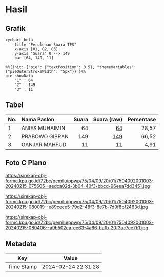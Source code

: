 # Hasil

## Grafik

```mermaid
xychart-beta
    title "Perolehan Suara TPS"
    x-axis [01, 02, 03]
    y-axis "Suara" 0 --> 149
    bar [64, 149, 11]
```

```mermaid
%%{init: {"pie": {"textPosition": 0.5}, "themeVariables": {"pieOuterStrokeWidth": "5px"}} }%%
pie showData
    "1" : 64
    "2" : 149
    "3" : 11
```

## Tabel

| No. | Nama Paslon    | Suara | Suara (raw) | Persentase |
|:--- |:-------------- | -----:| -----------:| ----------:|
| 1   | ANIES MUHAIMIN | 64    | [64][p-1]   | 28,57      |
| 2   | PRABOWO GIBRAN | 149   | [149][p-2]  | 66,52      |
| 3   | GANJAR MAHFUD  | 11    | [11][p-3]   | 4,91       |


[p-1]: https://github.com/gigit-pemilu/pemilu-2024-75-gorontalo/blob/main/pilpres/hitung-suara/sub/75-gorontalo/sub/04-pohuwato/sub/09-buntulia/sub/2001-hulawa/sub/003-tps/sub/paslon-1.txt
[p-2]: https://github.com/gigit-pemilu/pemilu-2024-75-gorontalo/blob/main/pilpres/hitung-suara/sub/75-gorontalo/sub/04-pohuwato/sub/09-buntulia/sub/2001-hulawa/sub/003-tps/sub/paslon-2.txt
[p-3]: https://github.com/gigit-pemilu/pemilu-2024-75-gorontalo/blob/main/pilpres/hitung-suara/sub/75-gorontalo/sub/04-pohuwato/sub/09-buntulia/sub/2001-hulawa/sub/003-tps/sub/paslon-3.txt

## Foto C Plano

https://sirekap-obj-formc.kpu.go.id/72bc/pemilu/ppwp/75/04/09/20/01/7504092001003-20240215-075605--aedca02d-3b04-40f3-bbcd-96eea7dd3451.jpg

https://sirekap-obj-formc.kpu.go.id/72bc/pemilu/ppwp/75/04/09/20/01/7504092001003-20240215-080019--e89cece5-79d2-48f3-8e7b-7d9f8bf2463d.jpg

https://sirekap-obj-formc.kpu.go.id/72bc/pemilu/ppwp/75/04/09/20/01/7504092001003-20240215-080406--a9b502ea-ee63-4a66-bafb-20f3ac7ce7b1.jpg


## Metadata

| Key        | Value               |
| ---------- | ------------------- |
| Time Stamp | 2024-02-24 22:31:28 |



